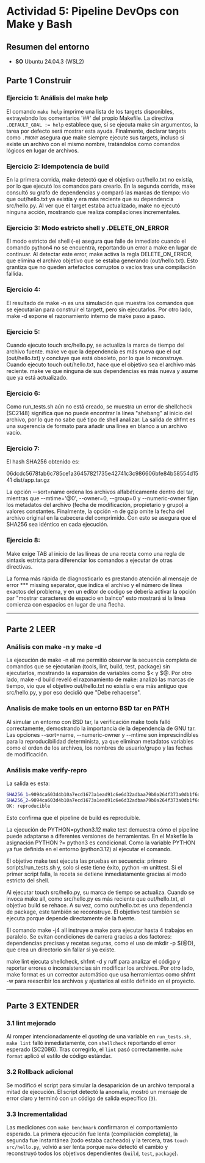 # Actividad 5: Pipeline DevOps con Make y Bash

## Resumen del entorno
* **SO** Ubuntu 24.04.3 (WSL2)

## Parte 1 Construir

### Ejercicio 1: Análisis del make help

El comando `make help` imprime una lista de los targets disponibles, extrayebndo los comentarios '##' del propio Makefile. La directiva `.DEFAULT_GOAL := help` establece que, si se ejecuta make sin argumentos, la tarea por defecto será mostrar esta ayuda. Finalmente, declarar targets como `.PHONY` asegura que make siempre ejecute sus targets, incluso si existe un archivo con el mismo nombre, tratándolos como comandos lógicos en lugar de archivos.

### Ejercicio 2: Idempotencia de build

En la primera corrida, make detectó que el objetivo out/hello.txt no existía, por lo que ejecutó los comandos para crearlo. En la segunda corrida, make consultó su grafo de dependencias y comparó las marcas de tiempo: vio que out/hello.txt ya existía y era más reciente que su dependencia src/hello.py. Al ver que el target estaba actualizado, make no ejecutó ninguna acción, mostrando que realiza compilaciones incrementales.

### Ejercicio 3: Modo estricto shell y .DELETE_ON_ERROR

El modo estricto del shell (-e) asegura que falle de inmediato cuando el comando python4 no se encuentra, reportando un error a make en lugar de continuar. Al detectar este error, make activa la regla DELETE_ON_ERROR, que elimina el archivo objetivo que se estaba generando (out/hello.txt). Esto grantiza que no queden artefactos corruptos o vacíos tras una compilación fallida.

### Ejercicio 4: 

El resultado de make -n es una simulación que muestra los comandos que se ejecutarían para construir el targett, pero sin ejecutarlos. Por otro lado, make -d expone el razonamiento interno de make paso a paso.

### Ejercicio 5:

Cuando ejecuto touch src/hello.py, se actualiza la marca de tiempo del archivo fuente. make ve que la dependencia es más nueva que el out (out/hello.txt) y concluye que está obsoleto, por lo que lo reconstruye. Cuando ejecuto touch out/hello.txt, hace que el objetivo sea el archivo más reciente. make ve que ninguna de sus dependencias es más nueva y asume que ya está actualizado.

### Ejercicio 6:

Como run_tests.sh aún no está creado, se muestra un error  de shellcheck (SC2148) significa que no puede encontrar la línea "shebang" al inicio del archivo, por lo que no sabe qué tipo de shell analizar. La salida de shfmt es una sugerencia de formato para añadir una línea en blanco a un archivo vacío.

### Ejercicio 7:

El hash SHA256 obtenido es:

06dcdc5678fab6c785ce1a36457821735e42741c3c986606bfe84b58554d1541  dist/app.tar.gz

La opción --sort=name ordena los archivos alfabéticamente dentro del tar, mientras que --mtime='@0', --owner=0, --group=0 y --numeric-owner fijan los metadatos del archivo (fecha de modificación, propietario y grupo) a valores constantes. Finalmente, la opción -n de gzip omite la fecha del archivo original en la cabecera del comprimido. Con esto se asegura que el SHA256 sea idéntico en cada ejecución.

### Ejercicio 8:

Make exige TAB al inicio de las líneas de una receta como una regla de sintaxis estricta para diferenciar los comandos a ejecutar de otras directivas.

La forma más rápida de diagnosticarlo es prestando atención al mensaje de error *** missing separator, que indica el archivo y el número de línea exactos del problema, y en un editor de codigo se debería activar la opción par "mostrar caracteres de espacio en balnco" esto mostrará si la linea comienza con espacios en lugar de una flecha.

---

## Parte 2 LEER

### Análisis con make -n y make -d

La ejecución de make -n all me permitió observar la secuencia completa de comandos que se ejecutarían (tools, lint, build, test, package) sin ejecutarlos, mostrando la expansión de variables como $< y $@. Por otro lado, make -d build reveló el razonamiento de make: analizó las marcas de tiempo, vio que el objetivo out/hello.txt no existía o era más antiguo que src/hello.py, y por eso decidió que "Debe rehacerse".

### Analisis de make tools en un entorno BSD tar en PATH

Al simular un entorno con BSD tar, la verificación make tools falló correctamente, demostrando la importancia de la dependencia de GNU tar. Las opciones --sort=name, --numeric-owner y --mtime son imprescindibles para la reproducibilidad determinista, ya que eliminan metadatos variables como el orden de los archivos, los nombres de usuario/grupo y las fechas de modificación. 

### Análisis make verify-repro

La salida es esta:

```bash
SHA256_1=9094ca603d4b10a7ecd1673a1ead91c6e6d32adbaa79b0a264f373a0db1f6d3f
SHA256_2=9094ca603d4b10a7ecd1673a1ead91c6e6d32adbaa79b0a264f373a0db1f6d3f
OK: reproducible
```
Esto confirma que el pipeline de build es reproduible.

La ejecución de PYTHON=python3.12 make test demuestra cómo el pipeline puede adaptarse a diferentes versiones de herramientas. En el Makefile la asignación PYTHON ?= python3 es condicional. Como la variable PYTHON ya fue definida en el entorno (python3.12) al ejecutar el comando.

El objetivo make test ejecuta las pruebas en secuencia: primero scripts/run_tests.sh y, solo si este tiene éxito, python -m unittest. Si el primer script falla, la receta se detiene inmediatamente gracias al modo estricto del shell. 

Al ejecutar touch src/hello.py, su marca de tiempo se actualiza. Cuando se invoca make all, como src/hello.py es más reciente que out/hello.txt, el objetivo build se rehace. A su vez, como out/hello.txt es una dependencia de package, este también se reconstruye. El objetivo test también se ejecuta porque depende directamente de la fuente. 

El comando make -j4 all instruye a make para ejecutar hasta 4 trabajos en paralelo. Se evitan condiciones de carrera gracias a dos factores: dependencias precisas y recetas seguras, como el uso de mkdir -p $(@D), que crea un directorio sin fallar si ya existe. 

make lint ejecuta shellcheck, shfmt -d y ruff para analizar el código y reportar errores o inconsistencias sin modificar los archivos. Por otro lado, make format es un corrector automático que usa herramientas como shfmt -w para reescribir los archivos y ajustarlos al estilo definido en el proyecto.

---

## Parte 3 EXTENDER

### 3.1 lint mejorado

 Al romper intencionadamente el _quoting_ de una variable en `run_tests.sh`, `make lint` falló inmediatamente, con `shellcheck` reportando el error esperado (SC2086). Tras corregirlo, el `lint` pasó correctamente. `make format` aplicó el estilo de código estándar.

 ### 3.2 Rollback adicional

Se modificó el script para simular la desaparición de un archivo temporal a mitad de ejecución. El script detectó la anomalía, mostró un mensaje de error claro y terminó con un código de salida específico (`3`).

### 3.3 Incrementalidad

Las mediciones con `make benchmark` confirmaron el comportamiento esperado. La primera ejecución fue lenta (compilación completa), la segunda fue instantánea (todo estaba cacheado) y la tercera, tras `touch src/hello.py`, volvió a ser lenta porque `make` detectó el cambio y reconstruyó todos los objetivos dependientes (`build`, `test`, `package`).